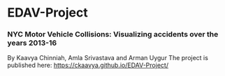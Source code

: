 # EDAV-Project

### NYC Motor Vehicle Collisions: Visualizing accidents over the years 2013-16
By Kaavya Chinniah, Amla Srivastava and Arman Uygur
The project is published here: https://ckaavya.github.io/EDAV-Project/
